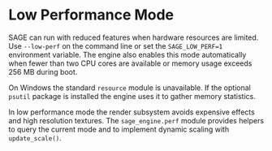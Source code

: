 # Low Performance Mode

SAGE can run with reduced features when hardware resources are limited.
Use `--low-perf` on the command line or set the `SAGE_LOW_PERF=1`
environment variable. The engine also enables this mode automatically
when fewer than two CPU cores are available or memory usage exceeds
256 MB during boot.

On Windows the standard ``resource`` module is unavailable. If the optional
``psutil`` package is installed the engine uses it to gather memory statistics.

In low performance mode the render subsystem avoids expensive effects
and high resolution textures. The `sage_engine.perf` module provides
helpers to query the current mode and to implement dynamic scaling
with `update_scale()`.
